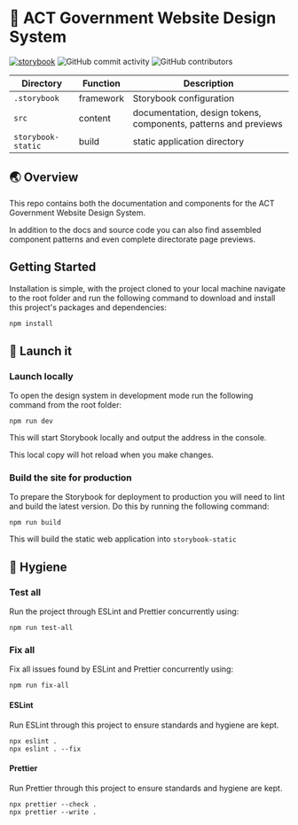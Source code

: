 # 🦢 ACT Government Website Design System

[![storybook](https://shields.io/badge/storybook-white?logo=storybook&style=flat-square)](#)
![GitHub commit activity](https://img.shields.io/github/commit-activity/m/ACTGov-Design-System/ACTGov-Design-System?style=flat-square)
![GitHub contributors](https://img.shields.io/github/contributors/ACTGov-Design-System/ACTGov-Design-System?style=flat-square)

| Directory          | Function  | Description                                                     |
| ------------------ | --------- | --------------------------------------------------------------- |
| `.storybook`       | framework | Storybook configuration                                         |
| `src`              | content   | documentation, design tokens, components, patterns and previews |
| `storybook-static` | build     | static application directory                                    |

## 🌏 Overview

This repo contains both the documentation and components for the ACT Government Website Design System.

In addition to the docs and source code you can also find assembled component patterns and even complete directorate page previews.

## Getting Started

Installation is simple, with the project cloned to your local machine navigate to the root folder and run the following command to download and install this project's packages and dependencies:

```sh
npm install
```

## 🚀 Launch it

### Launch locally

To open the design system in development mode run the following command from the root folder:

```console
npm run dev
```

This will start Storybook locally and output the address in the console.

This local copy will hot reload when you make changes.

### Build the site for production

To prepare the Storybook for deployment to production you will need to lint and build the latest version. Do this by running the following command:

```console
npm run build
```

This will build the static web application into `storybook-static`

## 🧼 Hygiene

### Test all

Run the project through ESLint and Prettier concurrently using:

```console
npm run test-all
```

### Fix all

Fix all issues found by ESLint and Prettier concurrently using:

```console
npm run fix-all
```

#### ESLint

Run ESLint through this project to ensure standards and hygiene are kept.

```console
npx eslint .
npx eslint . --fix
```

#### Prettier

Run Prettier through this project to ensure standards and hygiene are kept.

```console
npx prettier --check .
npx prettier --write .
```
